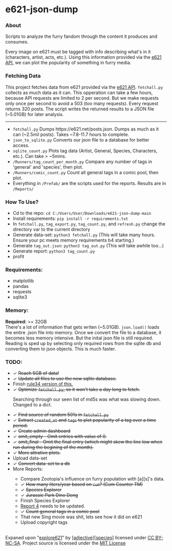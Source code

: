 # e621-json-dump
<h3><b>About</b></h3>
Scripts to analyze the furry fandom through the content it produces and consumes.<br>

Every image on e621 must be tagged with info describing what's in it (characters, artist, acts, etc.). Using this information provided via the <a href="https://e621.net/posts.json">e621 API</a>, we can plot the popularity of something in furry media.

<h3><b>Fetching Data</b></h3>
This project fetches data from e621 provided via the <a href="https://e621.net/posts.json">e621 API</a>. <code>fetchall.py</code> collects as much data as it can. This opperation can take a few hours, because API requests are limited to 2 per second. But we make requests only once per second to avoid a 503 (too many requests). Every request returns 320 posts. The script writes the returned results to a JSON file (~5.01GB) for later analysis.

<hr>
<ul>
  <li><code>fetchall.py</code> Dumps https://e621.net/posts.json. Dumps as much as it can (~2.5mil posts). Takes ~7.8-11.7 hours to complete.<br>
  <li><code>json_to_sqlite.py</code> Converts our json file to a database for better access.</li>
  <li><code>sqlite_count.py</code> Plots tag data (Artist, General, Species, Characters, etc.). Can take > ~5mins.<br></li>
  <li><code>/Runners/tag_count_per_month.py</code> Compare any number of tags in 'general' and 'species', then plot.<br></li>
  <li><code>/Runners/comic_count.py</code> Count all general tags in a comic pool, then plot.<br></li>
  <li>Everything in <code>/Prefab/</code> are the scripts used for the reports. Results are in <code>/Reports/</code></li>
</ul>

<h3><b>How To Use?</b></h3>
<ul>
  <li>Cd to the repo: <code>cd C:/Users/User/Downloads/e621-json-dump-main</code></li>
  <li>Install requirements: <code>pip install -r requirements.txt</code></li>
  <li>In <code>fetchall.py</code>, <code>tag_export.py</code>, <code>tag_count.py</code>, and <code>refresh.py</code> change the directory var to the current directory</li>
  <li>Generate data-set: <code>python3 fetchall.py</code> (This will take many hours. Ensure your pc meets memory requirements b4 starting.)</li>
  <li>Generate <code>tag_out.json</code>: <code>python3 tag_out.py</code> (This will take awhile too...)</li>
  <li>Generate report: <code>python3 tag_count.py</code></li>
  <li>profit</li>
</ul>
  
<h3><b>Requirements:</b></h3>
<ul>
  <li>matplotlib</li>
  <li>pandas</li>
  <li>requests</li>
  <li>sqlite3</li>
</ul>

<h3><b>Memory:</b></h3>
<b>Required:</b> >= 32GB<br>
There's a lot of information that gets writen (~5.01GB). <code>json.load()</code> loads the entire .json file into memory. Once we convert the file to a database, it becomes less memory intensive. But the inital json file is still required. Reading is sped up by selecting only required rows from the sqlite db and converting them to json objects. This is much faster.

<h3><b>TODO:</b></h3>
<ul>
  <li>✓ <strike>Reach 5GB of data!</strike></li>
  <li>✓ <strike>Update all files to use the new sqlite database.</strike></li>
  <li>Finish <a href="https://github.com/E-Krabs/rule34_json_dump">rule34 version of this.</a></li>
  <li>✓ <strike>Optimize <code>fetchall.py</code>, so it won't take a day long to fetch.</strike></li>
  <p>Searching through our seen list of md5s was what was slowing down. Changed to a dict.</p>
  <li>✓ <strike>Find source of random 501s in <code>fetchall.py</code></strike></li>
  <li>✓ <strike>Extract <code>created_at</code> and <code>tags</code> to plot popularity of a tag over a time period.</strike></li>
  <li>✓ <strike>Create admin dashboard</strike></li>
  <li>✓ <strike>omit_empty - Omit entries with value of 0.</strike></li>
  <li>✓ <strike>omit_final - Omit the final entry (which might skew the line low when run during the begining of the month).</strike></li>
  <li>✓ <strike>More attrative plots.</strike></li>
  <li>Upload data-set</li>
  <li>✓ <strike>Convert data-set to a db</strike></li>
  <li>More Reports:</li>
    <ul>
      <li>Compare Zootopia's influence on furry population with [a][s]'s data.
      <li>✓ <strike>How many liters/year based on <code>cum</code>? (Cum Counter TM)</strike></li>
      <li>✓ <strike>Species Explorer</strike></li>
      <li>✓ <strike>Jurassic Park Dino Dong</strike></li>
      <li>Finish Species Explorer</li>
      <li><a href="https://e-krabs.github.io/e621-json-dump/Report/4.htm">Report 4</a> needs to be updated.</li>
      <li>✓ <strike>Count general tags in a comic pool</strike></li>
      <li>That new Sing movie was shit, lets see how it did on e621</li>
  <li>Upload copyright tags</li>
  </ul>
</ul>
<br>
Expaned upon "<a href="https://explore621.net">explore621</a>" by <a href="https://adjectivespecies.com/">[adjective][species]</a> licensed under <a href="https://creativecommons.org/licenses/by-nc-sa/4.0/">CC BY-NC-SA</a>. Project source is licensed under the <a href="https://github.com/E-Krabs/e621-json-dump/blob/main/LICENSE">MIT License</a>
